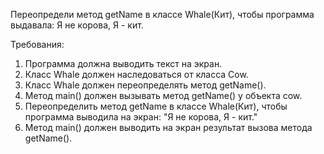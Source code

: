 
Переопредели метод getName в классе Whale(Кит), чтобы программа выдавала:
Я не корова, Я - кит.


Требования:
1.	Программа должна выводить текст на экран.
2.	Класс Whale должен наследоваться от класса Cow.
3.	Класс Whale должен переопределять метод getName().
4.	Метод main() должен вызывать метод getName() у объекта cow.
5.	Переопределить метод getName в классе Whale(Кит), чтобы программа выводила на экран: &quot;Я не корова, Я - кит.&quot;
6.	Метод main() должен выводить на экран результат вызова метода getName().


